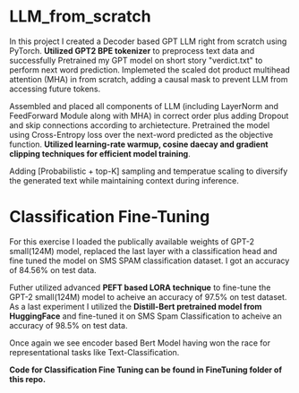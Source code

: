 # LLM_from_scratch

In this project I created a Decoder based GPT LLM right from scratch using PyTorch. **Utilized GPT2 BPE tokenizer** to preprocess text data and successfully Pretrained my GPT model on short story "verdict.txt" to perform next word prediction. Implemeted the scaled dot product multihead attention (MHA) in from scratch, adding a causal mask to prevent LLM from accessing future tokens. 

Assembled and placed all components of LLM (including LayerNorm and FeedForward Module along with MHA) in correct order plus adding Dropout and skip connections according to archietecture. Pretrained the model using Cross-Entropy loss over the next-word predicted as the objective function. **Utilized learning-rate warmup, cosine daecay and gradient clipping techniques for efficient model training**.

Adding [Probabilistic + top-K] sampling and temperatue scaling to diversify the generated text while maintaining context during inference.

# Classification Fine-Tuning
For this exercise I loaded the publically available weights of GPT-2 small(124M) model, replaced the last layer with a classification head and fine tuned the model on SMS SPAM classification dataset. I got an accuracy of 84.56% on test data.

Futher utilized advanced **PEFT based LORA technique** to fine-tune the GPT-2 small(124M) model to acheive an accuracy of 97.5% on test dataset. As a last experiment I utilized the **Distill-Bert pretrained model from HuggingFace** and fine-tuned it on SMS Spam Classification to acheive an accuracy of 98.5% on test data. 

Once again we see encoder based Bert Model having won the race for representational tasks like Text-Classification.  

**Code for Classification Fine Tuning can be found in FineTuning folder of this repo.**
